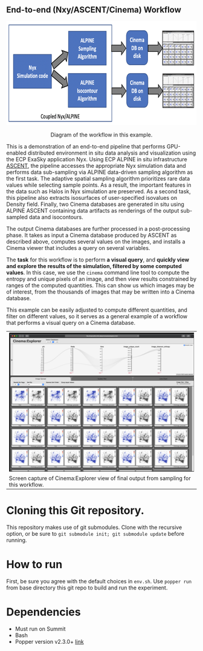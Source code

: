 ## End-to-end (Nxy/ASCENT/Cinema) Workflow

<p align="center">
    <img height="275" src="img/pantheon_pipeline_2.png"/>
</p>
<p align="center">Diagram of the workflow in this example.</p>


This is a demonstration of an end-to-end pipeline that performs GPU-enabled distributed environment in situ data analysis and visualization using the ECP ExaSky application Nyx. Using ECP ALPINE in situ infrastructure [ASCENT](https://github.com/Alpine-DAV/ascent), the pipeline accesses the appropriate Nyx simulation data and performs data sub-sampling via ALPINE data-driven sampling algorithm as the first task. The adaptive spatial sampling algorithm prioritizes rare data values while selecting sample points. As a result, the important features in the data such as Halos in Nyx simulation are preserved. As a second task, this pipeline also extracts isosurfaces of user-specified isovalues on Density field. Finally, two Cinema databases are generated in situ using ALPINE ASCENT containing data artifacts as renderings of the output sub-sampled data and isocontours.

The output Cinema databases are further processed in a post-processing phase. It takes as input a Cinema database produced by ASCENT as described above, computes several values on the images, and installs a Cinema viewer that includes a query on several variables.

The **task** for this workflow is to perform **a visual query**, and **quickly view and explore the results of the simulation, filtered by some computed values**. In this case, we use the `cinema` command line tool to compute the entropy and unique pixels of an image, and then view results constrained by ranges of the computed quantities. This can show us which images may be of interest, from the thousands of images that may be written into a Cinema database. 

This example can be easily adjusted to compute different quantities, and filter on different values, so it serves as a general example of a workflow that performs a visual query on a Cinema database.

<p align="center">
<table align="center">
  <tr>
  <td align="center"><img width="500" src="img/capture.png"></td>
  </tr>
  <tr>
  <td>Screen capture of Cinema:Explorer view of final output from sampling for this workflow.</td>
  </tr>
</table>
</p>

# Cloning this Git repository.

This repository makes use of git submodules. Clone with the recursive option, or be sure to `git submodule init; git submodule update` before running.

# How to run

First, be sure you agree with the default choices in `env.sh`. Use `popper run` from base directory this git repo to build and run the experiment.


# Dependencies

- Must run on Summit
- Bash
- Popper version v2.3.0+ [link](https://falsifiable.us)
